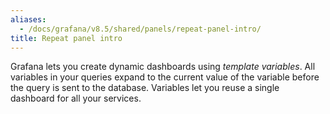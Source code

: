 ```yaml
---
aliases:
  - /docs/grafana/v8.5/shared/panels/repeat-panel-intro/
title: Repeat panel intro
---
```


Grafana lets you create dynamic dashboards using _template variables_. All variables in your queries expand to the current value of the variable before the query is sent to the database. Variables let you reuse a single dashboard for all your services.
